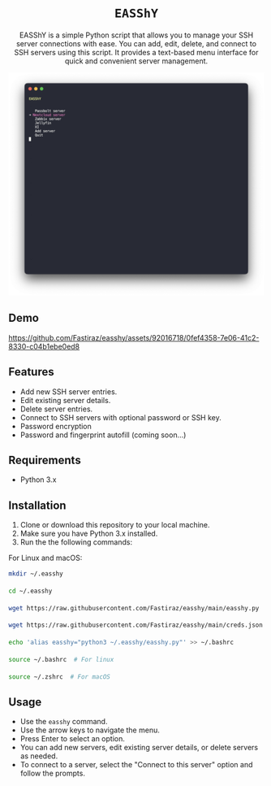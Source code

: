 <div align="center">
  <h1><code>EASShY</code></h1>
  <p>EASShY is a simple Python script that allows you to manage your SSH server connections with ease. You can add, edit, delete, and connect to SSH servers using this script. It provides a text-based menu interface for quick and convenient server management.</p>
</div>

![easshy](./img/easshy.png)

## Demo

https://github.com/Fastiraz/easshy/assets/92016718/0fef4358-7e06-41c2-8330-c04b1ebe0ed8

## Features

- Add new SSH server entries.
- Edit existing server details.
- Delete server entries.
- Connect to SSH servers with optional password or SSH key.
- Password encryption
- Password and fingerprint autofill (coming soon...)

## Requirements

- Python 3.x

## Installation

1. Clone or download this repository to your local machine.
2. Make sure you have Python 3.x installed.
3. Run the the following commands:

For Linux and macOS:
```bash
mkdir ~/.easshy

cd ~/.easshy

wget https://raw.githubusercontent.com/Fastiraz/easshy/main/easshy.py

wget https://raw.githubusercontent.com/Fastiraz/easshy/main/creds.json

echo 'alias easshy="python3 ~/.easshy/easshy.py"' >> ~/.bashrc

source ~/.bashrc  # For linux

source ~/.zshrc  # For macOS
```

## Usage

- Use the `easshy` command.
- Use the arrow keys to navigate the menu.
- Press Enter to select an option.
- You can add new servers, edit existing server details, or delete servers as needed.
- To connect to a server, select the "Connect to this server" option and follow the prompts.

